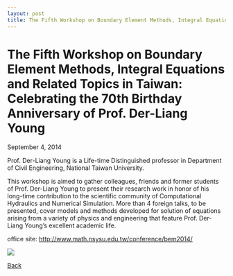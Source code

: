 ```yaml
---
layout: post
title: The Fifth Workshop on Boundary Element Methods, Integral Equations and Related Topics in Taiwan: Celebrating the 70th Birthday Anniversary of Prof. Der-Liang Young
---
```


# The Fifth Workshop on Boundary Element Methods, Integral Equations and Related Topics in Taiwan: Celebrating the 70th Birthday Anniversary of Prof. Der-Liang Young
September 4, 2014

Prof. Der-Liang Young is a Life-time Distinguished professor in Department of Civil Engineering, National Taiwan University.

This workshop is aimed to gather colleagues, friends and former students of Prof. Der-Liang Young to present their research work in honor of his long-time contribution to the scientific community of Computational Hydraulics and Numerical Simulation. More than 4 foreign talks, to be presented, cover models and methods developed for solution of equations arising from a variety of physics and engineering that feature Prof. Der-Liang Young’s excellent academic life.

office site: <http://www.math.nsysu.edu.tw/conference/bem2014/>

<img src="https://raw.githubusercontent.com/FiniteTsai/FiniteTsai.github.io/master/images/posts/1111.jpg">

[Back](https://finitetsai.github.io/)
